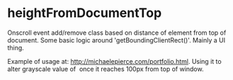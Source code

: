 heightFromDocumentTop
=====================

Onscroll event add/remove class based on distance of element from top of document. Some basic logic around 'getBoundingClientRect()'. Mainly a UI thing.

Example of usage at: http://michaelepierce.com/portfolio.html. Using it to alter grayscale value of <img> once it reaches 100px from top of window.  
